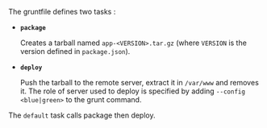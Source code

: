 The gruntfile defines two tasks :

-   **`package`**

    Creates a tarball named `app-<VERSION>.tar.gz` (where `VERSION` is the version defined in `package.json`).

-   **`deploy`**

    Push the tarball to the remote server, extract it in `/var/www` and removes it.
    The role of server used to deploy is specified by adding `--config <blue|green>` to the grunt command.

The `default` task calls package then deploy.
